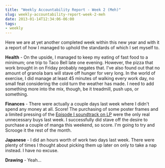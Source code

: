 ```yaml
---
title: "Weekly Accountability Report - Week 2 (Meh)"
slug: weekly-accountability-report-week-2-meh
date: 2013-01-14T12:34:06-06:00
tags:
- weekly
---
```

Here we are at yet another completed week within this new year and with it a report of how I managed to uphold the standards of which I set myself to.

**Health** - On the upside, I managed to keep my eating of fast food to a minimum; one trip to Taco Bell late one evening. However, the pizza that work brought in on Friday probably negates that. I've also found out that no amount of granola bars will stave off hunger for very long. In the world of exercise, I did manage at least 45 minutes of walking every work day, no small feat considering the cold turn the weather has made. I need to add something more into the mix, though, be it treadmill, push ups, or something.

**Finances** - There were actually a couple days last week where I didn't spend any money at all. Score! The purchasing of some poster frames and a limited pressing of the [Episode I soundtrack on LP](http://iamshark.limitedrun.com/products/508090-star-wars-episode-1-the-phantom-menace-ost-2xlp-limited) were the only real unnecessary buys last week. I successfully did stave off the desire to purchase a couple of manga this weekend, so score. I'm going to try and Scrooge it the rest of the month.

**Japanese** - I did an hours worth of work two days last week. There were plenty of times I thought about picking them up later on only to take a nap instead. I have no excuse.

**Drawing** - Yeah...
